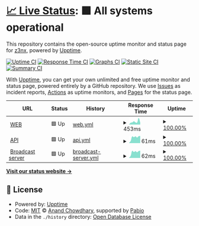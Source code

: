 # [📈 Live Status](https://demo.upptime.js.org): <!--live status--> **🟩 All systems operational**

This repository contains the open-source uptime monitor and status page for [z3nx](https://demo.upptime.js.org), powered by [Upptime](https://github.com/upptime/upptime).

[![Uptime CI](https://github.com/z3nx/ehr_uptime/workflows/Uptime%20CI/badge.svg)](https://github.com/z3nx/ehr_uptime/actions?query=workflow%3A%22Uptime+CI%22)
[![Response Time CI](https://github.com/z3nx/ehr_uptime/workflows/Response%20Time%20CI/badge.svg)](https://github.com/z3nx/ehr_uptime/actions?query=workflow%3A%22Response+Time+CI%22)
[![Graphs CI](https://github.com/z3nx/ehr_uptime/workflows/Graphs%20CI/badge.svg)](https://github.com/z3nx/ehr_uptime/actions?query=workflow%3A%22Graphs+CI%22)
[![Static Site CI](https://github.com/z3nx/ehr_uptime/workflows/Static%20Site%20CI/badge.svg)](https://github.com/z3nx/ehr_uptime/actions?query=workflow%3A%22Static+Site+CI%22)
[![Summary CI](https://github.com/z3nx/ehr_uptime/workflows/Summary%20CI/badge.svg)](https://github.com/z3nx/ehr_uptime/actions?query=workflow%3A%22Summary+CI%22)

With [Upptime](https://upptime.js.org), you can get your own unlimited and free uptime monitor and status page, powered entirely by a GitHub repository. We use [Issues](https://github.com/z3nx/ehr_uptime/issues) as incident reports, [Actions](https://github.com/z3nx/ehr_uptime/actions) as uptime monitors, and [Pages](https://demo.upptime.js.org) for the status page.

<!--start: status pages-->
<!-- This summary is generated by Upptime (https://github.com/upptime/upptime) -->
<!-- Do not edit this manually, your changes will be overwritten -->
<!-- prettier-ignore -->
| URL | Status | History | Response Time | Uptime |
| --- | ------ | ------- | ------------- | ------ |
| <img alt="" src="https://icons.duckduckgo.com/ip3/eternalharmonyradio.com.ico" height="13"> [WEB](https://eternalharmonyradio.com/) | 🟩 Up | [web.yml](https://github.com/zn3x/ehr_status/commits/HEAD/history/web.yml) | <details><summary><img alt="Response time graph" src="./graphs/web/response-time-week.png" height="20"> 453ms</summary><br><a href="https://status.eternalharmonyradio.com/history/web"><img alt="Response time 852" src="https://img.shields.io/endpoint?url=https%3A%2F%2Fraw.githubusercontent.com%2Fzn3x%2Fehr_status%2FHEAD%2Fapi%2Fweb%2Fresponse-time.json"></a><br><a href="https://status.eternalharmonyradio.com/history/web"><img alt="24-hour response time 354" src="https://img.shields.io/endpoint?url=https%3A%2F%2Fraw.githubusercontent.com%2Fzn3x%2Fehr_status%2FHEAD%2Fapi%2Fweb%2Fresponse-time-day.json"></a><br><a href="https://status.eternalharmonyradio.com/history/web"><img alt="7-day response time 453" src="https://img.shields.io/endpoint?url=https%3A%2F%2Fraw.githubusercontent.com%2Fzn3x%2Fehr_status%2FHEAD%2Fapi%2Fweb%2Fresponse-time-week.json"></a><br><a href="https://status.eternalharmonyradio.com/history/web"><img alt="30-day response time 494" src="https://img.shields.io/endpoint?url=https%3A%2F%2Fraw.githubusercontent.com%2Fzn3x%2Fehr_status%2FHEAD%2Fapi%2Fweb%2Fresponse-time-month.json"></a><br><a href="https://status.eternalharmonyradio.com/history/web"><img alt="1-year response time 852" src="https://img.shields.io/endpoint?url=https%3A%2F%2Fraw.githubusercontent.com%2Fzn3x%2Fehr_status%2FHEAD%2Fapi%2Fweb%2Fresponse-time-year.json"></a></details> | <details><summary><a href="https://status.eternalharmonyradio.com/history/web">100.00%</a></summary><a href="https://status.eternalharmonyradio.com/history/web"><img alt="All-time uptime 99.45%" src="https://img.shields.io/endpoint?url=https%3A%2F%2Fraw.githubusercontent.com%2Fzn3x%2Fehr_status%2FHEAD%2Fapi%2Fweb%2Fuptime.json"></a><br><a href="https://status.eternalharmonyradio.com/history/web"><img alt="24-hour uptime 100.00%" src="https://img.shields.io/endpoint?url=https%3A%2F%2Fraw.githubusercontent.com%2Fzn3x%2Fehr_status%2FHEAD%2Fapi%2Fweb%2Fuptime-day.json"></a><br><a href="https://status.eternalharmonyradio.com/history/web"><img alt="7-day uptime 100.00%" src="https://img.shields.io/endpoint?url=https%3A%2F%2Fraw.githubusercontent.com%2Fzn3x%2Fehr_status%2FHEAD%2Fapi%2Fweb%2Fuptime-week.json"></a><br><a href="https://status.eternalharmonyradio.com/history/web"><img alt="30-day uptime 99.95%" src="https://img.shields.io/endpoint?url=https%3A%2F%2Fraw.githubusercontent.com%2Fzn3x%2Fehr_status%2FHEAD%2Fapi%2Fweb%2Fuptime-month.json"></a><br><a href="https://status.eternalharmonyradio.com/history/web"><img alt="1-year uptime 99.45%" src="https://img.shields.io/endpoint?url=https%3A%2F%2Fraw.githubusercontent.com%2Fzn3x%2Fehr_status%2FHEAD%2Fapi%2Fweb%2Fuptime-year.json"></a></details>
| <img alt="" src="https://icons.duckduckgo.com/ip3/eternalharmonyradio.com.ico" height="13"> [API](https://eternalharmonyradio.com/api/v1/status) | 🟩 Up | [api.yml](https://github.com/zn3x/ehr_status/commits/HEAD/history/api.yml) | <details><summary><img alt="Response time graph" src="./graphs/api/response-time-week.png" height="20"> 61ms</summary><br><a href="https://status.eternalharmonyradio.com/history/api"><img alt="Response time 202" src="https://img.shields.io/endpoint?url=https%3A%2F%2Fraw.githubusercontent.com%2Fzn3x%2Fehr_status%2FHEAD%2Fapi%2Fapi%2Fresponse-time.json"></a><br><a href="https://status.eternalharmonyradio.com/history/api"><img alt="24-hour response time 63" src="https://img.shields.io/endpoint?url=https%3A%2F%2Fraw.githubusercontent.com%2Fzn3x%2Fehr_status%2FHEAD%2Fapi%2Fapi%2Fresponse-time-day.json"></a><br><a href="https://status.eternalharmonyradio.com/history/api"><img alt="7-day response time 61" src="https://img.shields.io/endpoint?url=https%3A%2F%2Fraw.githubusercontent.com%2Fzn3x%2Fehr_status%2FHEAD%2Fapi%2Fapi%2Fresponse-time-week.json"></a><br><a href="https://status.eternalharmonyradio.com/history/api"><img alt="30-day response time 47" src="https://img.shields.io/endpoint?url=https%3A%2F%2Fraw.githubusercontent.com%2Fzn3x%2Fehr_status%2FHEAD%2Fapi%2Fapi%2Fresponse-time-month.json"></a><br><a href="https://status.eternalharmonyradio.com/history/api"><img alt="1-year response time 202" src="https://img.shields.io/endpoint?url=https%3A%2F%2Fraw.githubusercontent.com%2Fzn3x%2Fehr_status%2FHEAD%2Fapi%2Fapi%2Fresponse-time-year.json"></a></details> | <details><summary><a href="https://status.eternalharmonyradio.com/history/api">100.00%</a></summary><a href="https://status.eternalharmonyradio.com/history/api"><img alt="All-time uptime 99.59%" src="https://img.shields.io/endpoint?url=https%3A%2F%2Fraw.githubusercontent.com%2Fzn3x%2Fehr_status%2FHEAD%2Fapi%2Fapi%2Fuptime.json"></a><br><a href="https://status.eternalharmonyradio.com/history/api"><img alt="24-hour uptime 100.00%" src="https://img.shields.io/endpoint?url=https%3A%2F%2Fraw.githubusercontent.com%2Fzn3x%2Fehr_status%2FHEAD%2Fapi%2Fapi%2Fuptime-day.json"></a><br><a href="https://status.eternalharmonyradio.com/history/api"><img alt="7-day uptime 100.00%" src="https://img.shields.io/endpoint?url=https%3A%2F%2Fraw.githubusercontent.com%2Fzn3x%2Fehr_status%2FHEAD%2Fapi%2Fapi%2Fuptime-week.json"></a><br><a href="https://status.eternalharmonyradio.com/history/api"><img alt="30-day uptime 100.00%" src="https://img.shields.io/endpoint?url=https%3A%2F%2Fraw.githubusercontent.com%2Fzn3x%2Fehr_status%2FHEAD%2Fapi%2Fapi%2Fuptime-month.json"></a><br><a href="https://status.eternalharmonyradio.com/history/api"><img alt="1-year uptime 99.59%" src="https://img.shields.io/endpoint?url=https%3A%2F%2Fraw.githubusercontent.com%2Fzn3x%2Fehr_status%2FHEAD%2Fapi%2Fapi%2Fuptime-year.json"></a></details>
| <img alt="" src="https://icons.duckduckgo.com/ip3/eternalharmonyradio.com.ico" height="13"> [Broadcast server](https://eternalharmonyradio.com/radio/invalid_stream.mp3) | 🟩 Up | [broadcast-server.yml](https://github.com/zn3x/ehr_status/commits/HEAD/history/broadcast-server.yml) | <details><summary><img alt="Response time graph" src="./graphs/broadcast-server/response-time-week.png" height="20"> 62ms</summary><br><a href="https://status.eternalharmonyradio.com/history/broadcast-server"><img alt="Response time 242" src="https://img.shields.io/endpoint?url=https%3A%2F%2Fraw.githubusercontent.com%2Fzn3x%2Fehr_status%2FHEAD%2Fapi%2Fbroadcast-server%2Fresponse-time.json"></a><br><a href="https://status.eternalharmonyradio.com/history/broadcast-server"><img alt="24-hour response time 64" src="https://img.shields.io/endpoint?url=https%3A%2F%2Fraw.githubusercontent.com%2Fzn3x%2Fehr_status%2FHEAD%2Fapi%2Fbroadcast-server%2Fresponse-time-day.json"></a><br><a href="https://status.eternalharmonyradio.com/history/broadcast-server"><img alt="7-day response time 62" src="https://img.shields.io/endpoint?url=https%3A%2F%2Fraw.githubusercontent.com%2Fzn3x%2Fehr_status%2FHEAD%2Fapi%2Fbroadcast-server%2Fresponse-time-week.json"></a><br><a href="https://status.eternalharmonyradio.com/history/broadcast-server"><img alt="30-day response time 50" src="https://img.shields.io/endpoint?url=https%3A%2F%2Fraw.githubusercontent.com%2Fzn3x%2Fehr_status%2FHEAD%2Fapi%2Fbroadcast-server%2Fresponse-time-month.json"></a><br><a href="https://status.eternalharmonyradio.com/history/broadcast-server"><img alt="1-year response time 242" src="https://img.shields.io/endpoint?url=https%3A%2F%2Fraw.githubusercontent.com%2Fzn3x%2Fehr_status%2FHEAD%2Fapi%2Fbroadcast-server%2Fresponse-time-year.json"></a></details> | <details><summary><a href="https://status.eternalharmonyradio.com/history/broadcast-server">100.00%</a></summary><a href="https://status.eternalharmonyradio.com/history/broadcast-server"><img alt="All-time uptime 99.70%" src="https://img.shields.io/endpoint?url=https%3A%2F%2Fraw.githubusercontent.com%2Fzn3x%2Fehr_status%2FHEAD%2Fapi%2Fbroadcast-server%2Fuptime.json"></a><br><a href="https://status.eternalharmonyradio.com/history/broadcast-server"><img alt="24-hour uptime 100.00%" src="https://img.shields.io/endpoint?url=https%3A%2F%2Fraw.githubusercontent.com%2Fzn3x%2Fehr_status%2FHEAD%2Fapi%2Fbroadcast-server%2Fuptime-day.json"></a><br><a href="https://status.eternalharmonyradio.com/history/broadcast-server"><img alt="7-day uptime 100.00%" src="https://img.shields.io/endpoint?url=https%3A%2F%2Fraw.githubusercontent.com%2Fzn3x%2Fehr_status%2FHEAD%2Fapi%2Fbroadcast-server%2Fuptime-week.json"></a><br><a href="https://status.eternalharmonyradio.com/history/broadcast-server"><img alt="30-day uptime 100.00%" src="https://img.shields.io/endpoint?url=https%3A%2F%2Fraw.githubusercontent.com%2Fzn3x%2Fehr_status%2FHEAD%2Fapi%2Fbroadcast-server%2Fuptime-month.json"></a><br><a href="https://status.eternalharmonyradio.com/history/broadcast-server"><img alt="1-year uptime 99.70%" src="https://img.shields.io/endpoint?url=https%3A%2F%2Fraw.githubusercontent.com%2Fzn3x%2Fehr_status%2FHEAD%2Fapi%2Fbroadcast-server%2Fuptime-year.json"></a></details>

<!--end: status pages-->

[**Visit our status website →**](https://demo.upptime.js.org)

## 📄 License

- Powered by: [Upptime](https://github.com/upptime/upptime)
- Code: [MIT](./LICENSE) © [Anand Chowdhary](https://anandchowdhary.com), supported by [Pabio](https://pabio.com)
- Data in the `./history` directory: [Open Database License](https://opendatacommons.org/licenses/odbl/1-0/)
